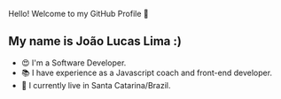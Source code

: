 Hello! Welcome to my GitHub Profile 👋

<h2>My name is João Lucas Lima :)</h2>

<ul>
	<li>😍 I'm a Software Developer.</li>
		<li>📚 I have experience as a Javascript coach and front-end developer.</li>
	<li>🏡 I currently live in Santa Catarina/Brazil.</li>
	</ul>



